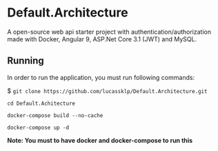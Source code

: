 # Default.Architecture

A open-source web api starter project with authentication/authorization made with Docker, Angular 9, ASP.Net Core 3.1 (JWT) and MySQL.

## Running

In order to run the application, you must run following commands:

$ ``git clone https://github.com/lucassklp/Default.Architecture.git``

``cd Default.Achitecture``

``docker-compose build --no-cache``

``docker-compose up -d``


**Note: You must to have docker and docker-compose to run this**
